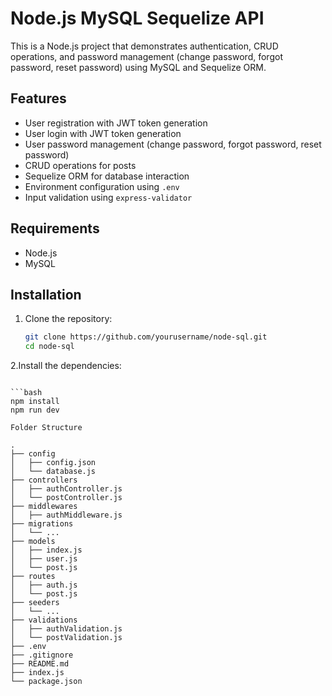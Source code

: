 # Node.js MySQL Sequelize API

This is a Node.js project that demonstrates authentication, CRUD operations, and password management (change password, forgot password, reset password) using MySQL and Sequelize ORM.

## Features

- User registration with JWT token generation
- User login with JWT token generation
- User password management (change password, forgot password, reset password)
- CRUD operations for posts
- Sequelize ORM for database interaction
- Environment configuration using `.env`
- Input validation using `express-validator`

## Requirements

- Node.js
- MySQL

## Installation

1. Clone the repository:
   ```bash
   git clone https://github.com/yourusername/node-sql.git
   cd node-sql

 2.Install the dependencies:
   ```

```bash
   npm install
   npm run dev

Folder Structure

.
├── config
│   ├── config.json
│   └── database.js
├── controllers
│   ├── authController.js
│   └── postController.js
├── middlewares
│   ├── authMiddleware.js
├── migrations
│   └── ...
├── models
│   ├── index.js
│   ├── user.js
│   └── post.js
├── routes
│   ├── auth.js
│   └── post.js
├── seeders
│   └── ...
├── validations
│   ├── authValidation.js
│   └── postValidation.js
├── .env
├── .gitignore
├── README.md
├── index.js
└── package.json
```
